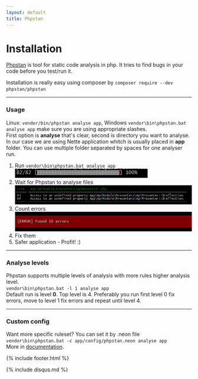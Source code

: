 ```yaml
---
layout: default
title: Phpstan
---
```

<style>
	{% include styles.css %}
</style>

<h1>
  Installation
</h1>
<p>
  <a href="https://github.com/phpstan/phpstan">Phpstan</a> is tool for static code analysis in php. 
  It tries to find bugs in your code before you test/run it.
</p>
<p>
  Installation is really easy using composer by <code>composer require --dev phpstan/phpstan</code>
</p>
<hr>

<h3>Usage</h3>
<p>
  Linux: <code>vendor/bin/phpstan analyse app</code>, Windows <code>vendor\bin\phpstan.bat analyse app</code> make sure you 
  are using appropriate slashes.<br>
  First option is <strong>analyse</strong> that's clear, second is directory you want to analyse. In our case we are using Nette application
  whitch is usually placed in <strong>app</strong> folder. You can use multiple folder separated by spaces for one analyser run.
</p>
<ol>
	<li>
		Run <code>vendor\bin\phpstan.bat analyse app</code>
		<img src="/files/images/phpstan-1.PNG" />
	</li>
	<li>
		Wait for Phpstan to analyse files
		<img src="/files/images/phpstan-2.PNG">
	</li>
	<li>
		Count errors
		<img src="/files/images/phpstan-3.PNG">
	</li>
	<li>
		Fix them
	</li>
	<li>
		Safer application - Profit! :)
	</li>
</ol>

<hr>
<h3>Analyse levels</h3>
<p>
	Phpstan supports multiple levels of analysis with more rules higher analysis level.<br>
	<code>vendor\bin\phpstan.bat -l 1 analyse app</code><br>
	Default run is level <strong>0</strong>. Top level is 4. Preferably you run first level 0
	fix errors, move to level 1 fix errors and repeat until level 4.
</p>
<hr>
<h3>Custom config</h3>
<p>
	Want more specific ruleset? You can set it by .neon file
	<br>
	<code>vendor\bin\phpstan.bat -c app/config/phpstan.neon analyse app</code>
	<br>
	More in <a href="https://github.com/phpstan/phpstan#configuration">documentation</a>.
</p>

{% include footer.html %}

{% include disqus.md %}